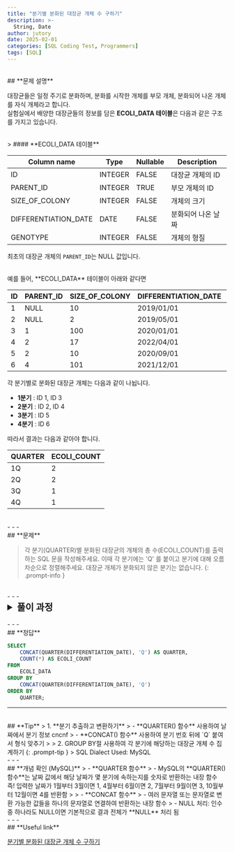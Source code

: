 ```yaml
---
title: "분기별 분화된 대장균 개체 수 구하기"
description: >-
  String, Date
author: jutory
date: 2025-02-01
categories: [SQL Coding Test, Programmers]
tags: [SQL]
---
```


<br>
## **문제 설명**

대장균들은 일정 주기로 분화하며, 분화를 시작한 개체를 부모 개체, 분화되어 나온 개체를 자식 개체라고 합니다.  
실험실에서 배양한 대장균들의 정보를 담은 **ECOLI_DATA 테이블**은 다음과 같은 구조를 가지고 있습니다.

<br>
> #### **ECOLI_DATA 테이블**

| Column name           | Type    | Nullable | Description             |
|-----------------------|---------|----------|-------------------------|
| ID                    | INTEGER | FALSE    | 대장균 개체의 ID         |
| PARENT_ID             | INTEGER | TRUE     | 부모 개체의 ID           |
| SIZE_OF_COLONY        | INTEGER | FALSE    | 개체의 크기             |
| DIFFERENTIATION_DATE  | DATE    | FALSE    | 분화되어 나온 날짜       |
| GENOTYPE              | INTEGER | FALSE    | 개체의 형질            |

최초의 대장균 개체의 `PARENT_ID`는 NULL 값입니다.

<br>
예를 들어, **ECOLI_DATA** 테이블이 아래와 같다면

| ID | PARENT_ID | SIZE_OF_COLONY | DIFFERENTIATION_DATE | GENOTYPE |
|----|-----------|----------------|----------------------|----------|
| 1  | NULL      | 10             | 2019/01/01           | 5        |
| 2  | NULL      | 2              | 2019/05/01           | 3        |
| 3  | 1         | 100            | 2020/01/01           | 4        |
| 4  | 2         | 17             | 2022/04/01           | 4        |
| 5  | 2         | 10             | 2020/09/01           | 6        |
| 6  | 4         | 101            | 2021/12/01           | 22       |

각 분기별로 분화된 대장균 개체는 다음과 같이 나뉩니다.

- **1분기** : ID 1, ID 3  
- **2분기** : ID 2, ID 4  
- **3분기** : ID 5  
- **4분기** : ID 6  

따라서 결과는 다음과 같아야 합니다.

| QUARTER | ECOLI_COUNT |
|---------|-------------|
| 1Q      | 2           |
| 2Q      | 2           |
| 3Q      | 1           |
| 4Q      | 1           |

<br>
- - -
<br>
## **문제**

> 각 분기(QUARTER)별 분화된 대장균의 개체의 총 수(ECOLI_COUNT)를 출력하는 SQL 문을 작성해주세요. 이때 각 분기에는 'Q' 를 붙이고 분기에 대해 오름차순으로 정렬해주세요. 대장균 개체가 분화되지 않은 분기는 없습니다.
{: .prompt-info }

<br>
- - -
<br>
<details>
  <summary style="font-size: 1.5em; font-weight: bold;">풀이 과정</summary>
<div markdown="1">

1. **분기 추출**  
   - **QUARTER(DIFFERENTIATION_DATE) 함수**를사용하여 각 대장균 개체의 분화 날짜에서 해당 분기를 숫자(1~4)로 추출

2. **형식 지정**  
   - **CONCAT(QUARTER(DIFFERENTIATION_DATE), 'Q') 함수** 를 사용하여 추출한 분기 숫자 뒤에 문자 'Q' 붙이고 '1Q', '2Q', '3Q'... 이런 형식으로 결과 표시

3. **집계**  
   - **COUNT(*) 함수** 이용해 각 분기에 분화된 대장균 개체의 총 개수를 계산
   
4. **그룹화 및 정렬**  
   - GROUP BY 절에 CONCAT(QUARTER(`DIFFERENTIATION_DATE`), 'Q') 표현식을 사용해서 동일한 분기의 데이터를 그룹화
   - ORDER BY 로 그룹화된 결과를 분기 순서대로 오름차순 정렬

* **_교훈_**
   - QUARTER랑 CONCAT() 사용해서 분기 형식 데이터 출력!!!!! 아주 유용한 함수를 알았다. 
   - MySQL에도 익숙해지고 싶어서 앞으로는 MySQL로 도전을 해보려 한다.... 으라아아아앗! 찻! 으찻찻!
</div>
</details>

<br>
- - -
<br>
## **정답**

```sql
SELECT 
    CONCAT(QUARTER(DIFFERENTIATION_DATE), 'Q') AS QUARTER,
    COUNT(*) AS ECOLI_COUNT
FROM 
    ECOLI_DATA
GROUP BY 
    CONCAT(QUARTER(DIFFERENTIATION_DATE), 'Q')
ORDER BY 
    QUARTER;
```

- - -
<br>
## **Tip**
> 1. **분기 추출하고 변환하기**
>    - **QUARTER() 함수** 사용하여 날짜에서 분기 정보 cncnf
>    - **CONCAT() 함수** 사용하여 분기 번호 뒤에 `Q` 붙여서 형식 맞추기
>
> 2. GROUP BY절 사용하여 각 분기에 해당하는 대장균 개체 수 집계하기
{: .prompt-tip }
> SQL Dialect Used: MySQL

<br>
- - -
<br>
## **개념 확인 (MySQL)**
> - **QUARTER 함수**
>   - MySQL의 **QUARTER() 함수**는 날짜 값에서 해당 날짜가 몇 분기에 속하는지를 숫자로 반환하는 내장 함수 <br> 즉! 입력한 날짜가 1월부터 3월이면 1, 4월부터 6월이면 2, 7월부터 9월이면 3, 10월부터 12월이면 4를 반환함
>
> - **CONCAT 함수**
>   - 여러 문자열 또는 문자열로 변환 가능한 값들을 하나의 문자열로 연결하여 반환하는 내장 함수
>   - NULL 처리: 인수 중 하나라도 NULL이면 기본적으로 결과 전체가 **NULL** 처리 됨

<br>
- - -
<br>
## **Useful link**

[분기별 분화된 대장균 개체 수 구하기](https://school.programmers.co.kr/learn/courses/30/lessons/299308)